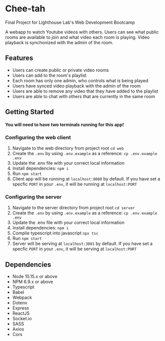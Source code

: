 # Chee-tah
Final Project for Lighthouse Lab's Web Development Bootcamp

<!-- !["Home Page"](https://github.com/tw5033/lighthouse-midterm/blob/readme_work/public/images/screenshots/home.png)
!["Menu](https://github.com/tw5033/lighthouse-midterm/blob/readme_work/public/images/screenshots/menu.png)
!["Checkout"](https://github.com/tw5033/lighthouse-midterm/blob/readme_work/public/images/screenshots/cart.png)
!["Pending/Accepting Orders"](https://github.com/tw5033/lighthouse-midterm/blob/readme_work/public/images/screenshots/confirmed.png) -->

A webapp to watch Youtube videos with others. Users can see what public rooms are available to join and what video each room is playing. Video playback is synchonized with the admin of the room.

## Features
- Users can create public or private video rooms
- Users can add to the room's playlist
- Each room has only one admin, who controls what is being played
- Users have synced video playback with the admin of the room
- Users are able to remove any video that they have added to the playlist
- Users are able to chat with others that are currently in the same room

## Getting Started

#### You will need to have two terminals running for this app!

### Configuring the web client
1. Navigate to the web directory from project root `cd web`
2. Create the `.env` by using `.env.example` as a reference: `cp .env.example .env`
3. Update the .env file with your correct local information
4. Install dependencies: `npm i`
5. Run `npm start`
6. Client app will be running at `localhost:8080` by default. If you have set a specfic `PORT` in your `.env`, it will be running at `localhost:PORT`

### Configuring the server
1. Navigate to the server directory from project root `cd server`
2. Create the `.env` by using `.env.example` as a reference: `cp .env.example .env`
3. Update the .env file with your correct local information
4. Install dependencies: `npm i`
5. Complie typescript into javascript `npx tsc`
6. Run `npm start`
7. Server will be serving at `localhost:3001` by default. If you have set a specfic `PORT` in your `.env`, it will be serving at `localhost:PORT`

## Dependencies

- Node 10.15.x or above
- NPM 6.9.x or above
- Typescript
- Babel
- Webpack
- Dotenv
- Express
- ReactJS
- Socket.io
- SASS
- Axios
- Cors